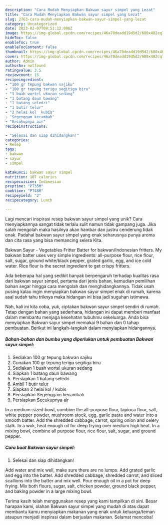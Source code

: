 ```yaml
---
description: "Cara Mudah Menyiapkan Bakwan sayur simpel yang Lezat"
title: "Cara Mudah Menyiapkan Bakwan sayur simpel yang Lezat"
slug: 2763-cara-mudah-menyiapkan-bakwan-sayur-simpel-yang-lezat
category: Uncategorized
date: 2023-02-07T09:51:12.096Z
image: https://img-global.cpcdn.com/recipes/46a70deadd19d5d2/680x482cq70/bakwan-sayur-simpel-foto-resep-utama.jpg
hideToc: false
enableToc: true
enableTocContent: false
thumbnail: https://img-global.cpcdn.com/recipes/46a70deadd19d5d2/680x482cq70/bakwan-sayur-simpel-foto-resep-utama.jpg
cover: https://img-global.cpcdn.com/recipes/46a70deadd19d5d2/680x482cq70/bakwan-sayur-simpel-foto-resep-utama.jpg
author: Admin
authorAv: notfound
ratingvalue: 3.5
reviewcount: 15
recipeingredient:
- "100 gr tepung bakwan sajiku"
- "100 gr tepung terigu segitiga biru"
- "1 buah wortel ukuran sedang"
- "1 batang daun bawang"
- "1 batang seledri"
- "1 butir telur"
- "2 helai kol  kubis"
- "Segenggam kecambah"
- "Secukupnya air"
recipeinstructions:

- "Selesai dan siap dihidangkan!"
categories:
- Resep
tags:
- bakwan
- sayur
- simpel

katakunci: bakwan sayur simpel 
nutrition: 107 calories
recipecuisine: Indonesian
preptime: "PT35M"
cooktime: "PT48M"
recipeyield: "2"
recipecategory: Lunch

---
```





Lagi mencari inspirasi resep bakwan sayur simpel yang unik? Cara menyiapkannya sangat tidak terlalu sulit namun tidak gampang juga. Jika salah mengolah maka hasilnya akan hambar dan justru cenderung tidak enak. Padahal bakwan sayur simpel yang enak seharusnya punya aroma dan cita rasa yang bisa memancing selera Kita.





Bakwan Sayur - Vegetables Fritter Batter for bakwan/Indonesian fritters. My bakwan batter uses very simple ingredients: all-purpose flour, rice flour, salt, sugar, ground white/black pepper, grated garlic, egg, and ice cold water. Rice flour is the secret ingredient to get crispy fritters.

Ada beberapa hal yang sedikit banyak berpengaruh terhadap kualitas rasa dari bakwan sayur simpel, pertama dari jenis bahan, kemudian pemilihan bahan segar hingga cara mengolah dan menghidangkannya. Tidak usah pusing kalau ingin menyiapkan bakwan sayur simpel enak di rumah, karena asal sudah tahu triknya maka hidangan ini bisa jadi suguhan istimewa.






Nah, kali ini kita coba, yuk, ciptakan bakwan sayur simpel sendiri di rumah. Tetap dengan bahan yang sederhana, hidangan ini dapat memberi manfaat dalam membantu menjaga kesehatan tubuhmu sekeluarga. Anda bisa menyiapkan Bakwan sayur simpel memakai 9 bahan dan 0 tahap pembuatan. Berikut ini langkah-langkah dalam menyiapkan hidangannya.

<!--inarticleads1-->

##### Bahan-bahan dan bumbu yang diperlukan untuk pembuatan Bakwan sayur simpel:

1. Sediakan 100 gr tepung bakwan sajiku
1. Gunakan 100 gr tepung terigu segitiga biru
1. Sediakan 1 buah wortel ukuran sedang
1. Siapkan 1 batang daun bawang
1. Persiapkan 1 batang seledri
1. Ambil 1 butir telur
1. Siapkan 2 helai kol / kubis
1. Persiapkan Segenggam kecambah
1. Persiapkan Secukupnya air


In a medium-sized bowl, combine the all-purpose flour, tapioca flour, salt, white pepper powder, mushroom stock, egg, garlic paste and water into a smooth batter. Add the shredded cabbage, carrot, spring onion and celery stalk. In a wok, heat enough oil for deep frying over medium high heat. In a mixing bowl, combine all purpose flour, rice flour, salt, sugar, and ground pepper. 

<!--inarticleads2-->

##### Cara buat Bakwan sayur simpel:


1. Selesai dan siap dihidangkan!

Add water and mix well, make sure there are no lumps. Add grated garlic and egg into the batter. Add shredded cabbage, shredded carrot, and sliced scallions into the batter and mix well. Pour enough oil in a pot for deep frying. Mix both flours, sugar, salt, chicken powder, ground black pepper, and baking powder in a large mixing bowl. 

Terima kasih telah menggunakan resep yang kami tampilkan di sini. Besar harapan kami, olahan Bakwan sayur simpel yang mudah di atas dapat membantu kamu menyiapkan makanan yang enak untuk keluarga/teman ataupun menjadi inspirasi dalam berjualan makanan. Selamat mencoba!
